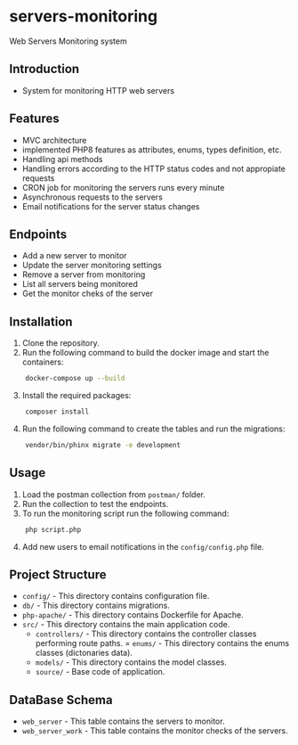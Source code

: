 # servers-monitoring
 Web Servers Monitoring system

## Introduction
- System for monitoring HTTP web servers 

## Features
- MVC architecture
- implemented PHP8 features as attributes, enums, types definition, etc.
- Handling api methods
- Handling errors according to the HTTP status codes and not appropiate requests
- CRON job for monitoring the servers runs every minute
- Asynchronous requests to the servers
- Email notifications for the server status changes 

## Endpoints
- Add a new server to monitor
- Update the server monitoring settings
- Remove a server from monitoring
- List all servers being monitored
- Get the monitor cheks of the server


## Installation

1. Clone the repository.
2. Run the following command to build the docker image and start the containers:
```bash 
    docker-compose up --build
```
3.  Install the required packages:
```bash
    composer install
```
4. Run the following command to create the tables and run the migrations:
```bash
    vendor/bin/phinx migrate -e development
```

## Usage

1. Load the postman collection from `postman/` folder.
2. Run the collection to test the endpoints.
3. To run the monitoring script  run the following command:
```bash
    php script.php
```
4. Add new users to email notifications in the `config/config.php` file.

## Project Structure

- `config/` - This directory contains configuration file.
- `db/` - This directory contains migrations.
- `php-apache/` - This directory contains Dockerfile for Apache.
- `src/` - This directory contains the main application code.
  - `controllers/` - This directory contains the controller classes performing route paths.
  = `enums/` - This directory contains the enums classes (dictonaries data).
  - `models/` - This directory contains the model classes.
  - `source/` - Base code of application.


## DataBase Schema

- `web_server` - This table contains the servers to monitor.
- `web_server_work` - This table contains the monitor checks of the servers.